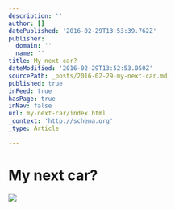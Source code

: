 ```yaml
---
description: ''
author: []
datePublished: '2016-02-29T13:53:39.762Z'
publisher:
  domain: ''
  name: ''
title: My next car?
dateModified: '2016-02-29T13:52:53.050Z'
sourcePath: _posts/2016-02-29-my-next-car.md
published: true
inFeed: true
hasPage: true
inNav: false
url: my-next-car/index.html
_context: 'http://schema.org'
_type: Article

---
```

# My next car?
![](https://the-grid-user-content.s3-us-west-2.amazonaws.com/3e868d2c-5493-4884-93a6-09244de7cec5.png)